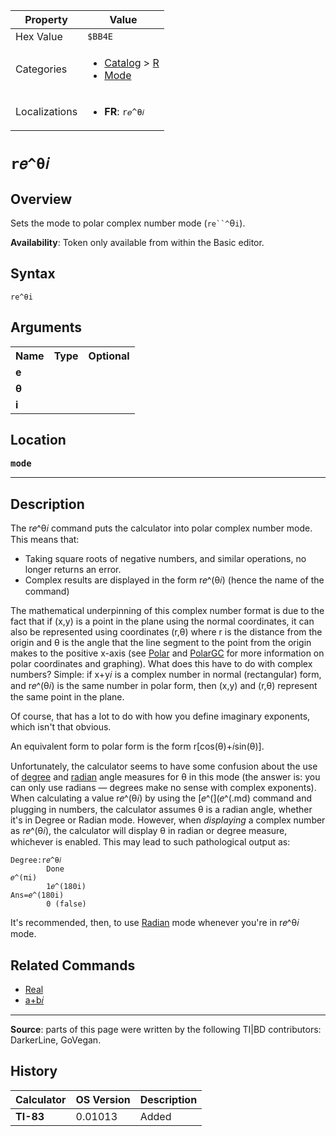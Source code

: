 | Property      | Value |
|---------------|-------|
| Hex Value     | `$BB4E`|
| Categories    | <ul><li>[Catalog](<../categories/Catalog.md>) > [R](<../categories/Catalog.md#R>)</li><li>[Mode](<../categories/Mode.md>)</li></ul> |
| Localizations | <ul><li><b>FR</b>: `r𝑒^θ𝑖`</li></ul> |

# `r𝑒^θ𝑖`

## Overview
Sets the mode to polar complex number mode (`re``^`θ`i`).


<b>Availability</b>: Token only available from within the Basic editor.

## Syntax
`re^θi`

## Arguments
<table>
<tr><th>Name</th><th>Type</th><th>Optional</th></tr>

<tr><td><b>e</b></td><td></td><td></td></tr>

<tr><td><b>θ</b></td><td></td><td></td></tr>

<tr><td><b>i</b></td><td></td><td></td></tr>

</table>

## Location
<tt><kbd><b>mode</b></kbd></tt>
<hr>

## Description

The r𝑒^θ𝑖 command puts the calculator into polar complex number mode. This means that:

*   Taking square roots of negative numbers, and similar operations, no longer returns an error.
*   Complex results are displayed in the form r𝑒^(θ𝑖) (hence the name of the command)

The mathematical underpinning of this complex number format is due to the fact that if (x,y) is a point in the plane using the normal coordinates, it can also be represented using coordinates (r,θ) where r is the distance from the origin and θ is the angle that the line segment to the point from the origin makes to the positive x-axis (see [Polar](polar-mode) and [PolarGC](PolarGC.md) for more information on polar coordinates and graphing). What does this have to do with complex numbers? Simple: if x+y𝑖 is a complex number in normal (rectangular) form, and r𝑒^(θ𝑖) is the same number in polar form, then (x,y) and (r,θ) represent the same point in the plane.

Of course, that has a lot to do with how you define imaginary exponents, which isn't that obvious.

An equivalent form to polar form is the form r[cos(θ)+𝑖sin(θ)].

Unfortunately, the calculator seems to have some confusion about the use of [degree](degree-mode) and [radian](radian-mode) angle measures for θ in this mode (the answer is: you can only use radians — degrees make no sense with complex exponents). When calculating a value r𝑒^(θ𝑖) by using the [𝑒^(](𝑒^(.md) command and plugging in numbers, the calculator assumes θ is a radian angle, whether it's in Degree or Radian mode. However, when _displaying_ a complex number as r𝑒^(θ𝑖), the calculator will display θ in radian or degree measure, whichever is enabled. This may lead to such pathological output as:

```ti-basic
Degree:r𝑒^θ𝑖
        Done
𝑒^(πi)
        1𝑒^(180i)
Ans=𝑒^(180i)
        0 (false)
```

It's recommended, then, to use [Radian](radian-mode) mode whenever you're in r𝑒^θ𝑖 mode.

## Related Commands

*   [Real](Real.md)
*   [a+b𝑖](a+b𝑖.md)

* * *

**Source**: parts of this page were written by the following TI|BD contributors: DarkerLine, GoVegan.

## History
| Calculator | OS Version | Description |
|------------|------------|-------------|
| <b>TI-83</b> | 0.01013 | Added |


